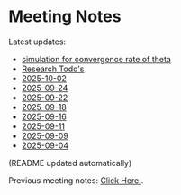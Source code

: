 # Meeting Notes

Latest updates:

<!-- DAILY_NOTES:START -->
- [simulation for convergence rate of theta](simulation%20for%20convergence%20rate%20of%20theta.md)
- [Research Todo's](Research%20Todo%27s.md)
- [2025-10-02](2025-10-02.md)
- [2025-09-24](2025-09-24.md)
- [2025-09-22](2025-09-22.md)
- [2025-09-18](2025-09-18.md)
- [2025-09-16](2025-09-16.md)
- [2025-09-11](2025-09-11.md)
- [2025-09-09](2025-09-09.md)
- [2025-09-04](2025-09-04.md)
<!-- DAILY_NOTES:END -->

(README updated automatically)

Previous meeting notes: [Click Here.](https://github.com/Lofia/Article_Crowdsourcing).
